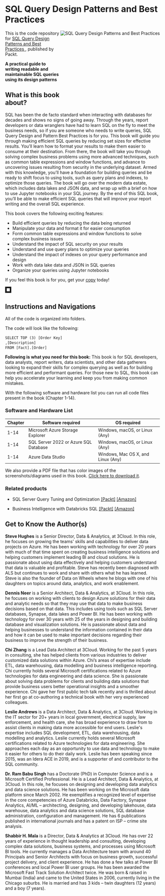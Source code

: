 # SQL Query Design Patterns and Best Practices	

<a href="https://www.amazon.in/Query-Design-Patterns-Best-Practices-ebook/dp/B0BWRD7HQ7/ref=sr_1_3?keywords=SQL+Query+Design+Patterns+and+Best+Practices&qid=1677489214&sr=8-3"><img src="https://m.media-amazon.com/images/I/413ivVqCWFL.jpg" alt="SQL Query Design Patterns and Best Practices" height="256px" align="right"></a>

This is the code repository for [SQL Query Design Patterns and Best Practices	](https://www.amazon.in/Query-Design-Patterns-Best-Practices-ebook/dp/B0BWRD7HQ7/ref=sr_1_3?keywords=SQL+Query+Design+Patterns+and+Best+Practices&qid=1677489214&sr=8-3), published by Packt.

**A practical guide to writing readable and maintainable SQL queries using its design patterns**

## What is this book about?
SQL has been the de facto standard when interacting with databases for decades and shows no signs of going away. Through the years, report developers or data wranglers have had to learn SQL on the fly to meet the business needs, so if you are someone who needs to write queries, SQL Query Design and Pattern Best Practices is for you.
This book will guide you through making efficient SQL queries by reducing set sizes for effective results. You’ll learn how to format your results to make them easier to consume at their destination. From there, the book will take you through solving complex business problems using more advanced techniques, such as common table expressions and window functions, and advance to uncovering issues resulting from security in the underlying dataset. Armed with this knowledge, you’ll have a foundation for building queries and be ready to shift focus to using tools, such as query plans and indexes, to optimize those queries. The book will go over the modern data estate, which includes data lakes and JSON data, and wrap up with a brief on how to use Jupyter notebooks in your SQL journey.
By the end of this SQL book, you’ll be able to make efficient SQL queries that will improve your report writing and the overall SQL experience.

This book covers the following exciting features: 
* Build efficient queries by reducing the data being returned
* Manipulate your data and format it for easier consumption
* Form common table expressions and window functions to solve complex business issues
* Understand the impact of SQL security on your results
* Understand and use query plans to optimize your queries
* Understand the impact of indexes on your query performance and design
* Work with data lake data and JSON in SQL queries
* Organize your queries using Jupyter notebooks

If you feel this book is for you, get your [copy](https://www.amazon.com/dp/1837633282) today!

<a href="https://www.packtpub.com/?utm_source=github&utm_medium=banner&utm_campaign=GitHubBanner"><img src="https://raw.githubusercontent.com/PacktPublishing/GitHub/master/GitHub.png" alt="https://www.packtpub.com/" border="5" /></a>

## Instructions and Navigations
All of the code is organized into folders.

The code will look like the following:
```
SELECT TOP (3) [Order Key]
,[Description]
FROM [Fact].[Order]
```

**Following is what you need for this book:**
This book is for SQL developers, data analysts, report writers, data scientists, and other data gatherers looking to expand their skills for complex querying as well as for building more efficient and performant queries.
For those new to SQL, this book can help you accelerate your learning and keep you from making common mistakes.

With the following software and hardware list you can run all code files present in the book (Chapter 1-14).

### Software and Hardware List

| Chapter  | Software required                                                                    | OS required                        |
| -------- | -------------------------------------------------------------------------------------| -----------------------------------|
|  1-14	   |   		Microsoft Azure Storage Explorer                                                | Windows, macOS, or Linux (Any)|
|1-14      |      SQL Server 2022 or Azure SQL Database                                           | Windows, macOS, or Linux (Any)|
|1-14      |      Azure Data Studio              			                                            | Windows, Mac OS X, and Linux (Any) |


We also provide a PDF file that has color images of the screenshots/diagrams used in this book. [Click here to download it](https://packt.link/Xxotr).


### Related products <Other books you may enjoy>
* SQL Server Query Tuning and Optimization [[Packt]](<Book link on Packtpub>) [[Amazon]](https://www.amazon.com/dp/1803242620)

* Business Intelligence with Databricks SQL [[Packt]](<Book link on Packtpub>) [[Amazon]](https://www.amazon.com/dp/1803235330)

## Get to Know the Author(s)
**Steve Hughes** is a Senior Director, Data & Analytics, at 3Cloud. In this role, he focuses on growing the teams' skills and capabilities to deliver data projects on Azure. He has been working with technology for over 20 years with much of that time spent on creating business intelligence solutions and helping customers implement leading BI and cloud solutions. He is passionate about using data effectively and helping customers understand that data is valuable and profitable. Steve has recently been diagnosed with ALS but continues to work and share with others what he has learned. Steve is also the founder of Data on Wheels where he blogs with one of his daughters on topics around data, analytics, and work enablement.

**Dennis Neer** is a Senior Architect, Data & Analytics, at 3Cloud. In this role, he focuses on working with clients to design Azure solutions for their data and analytic needs so that they may use that data to make business decisions based on that data. This includes using tools such as SQL Server databases, Synapse, data lakes and Power BI. He has been working with technology for over 30 years with 25 of the years in designing and building database and visualization solutions. He is passionate about data and helping businesses to understand the information contained in their data and how it can be used to make important decisions regarding their business to improve the strength of their business.

**Chi Zhang** is a Lead Data Architect at 3Cloud. Working for the past 5 years in consulting, she has helped clients from various industries to deliver customized data solutions within Azure. Chi’s areas of expertise include ETL, data warehousing, data modelling and business intelligence reporting. Chi currently holds several Microsoft certifications related to Azure technologies for data engineering and data science. She is passionate about solving data problems for clients and building data solutions that provide business users better operational insights and a smoother experience. Chi gave her first public tech talk recently and is thrilled about her first go at co-authoring a technical book with her very experienced colleagues.

**Leslie Andrews** is a Data Architect, Data & Analytics, at 3Cloud. Working in the IT sector for 20+ years in local government, electrical supply, law enforcement, and health care, she has broad experience to draw from to assist clients in making data more accessible for end users. Leslie's expertise includes SQL development, ETL, data warehousing, data modelling and analytics. Leslie currently holds several Microsoft certifications related to Azure technologies for data engineering. She approaches each day as an opportunity to use data and technology to make it easier for others to do their daily work. Leslie has been speaking since 2015, was an Idera ACE in 2019, and is a supporter of and contributor to the SQL community.

**Dr. Ram Babu Singh** has a Doctorate (PhD) in Computer Science and is a Microsoft Certified Professional. He is a Lead Architect, Data & Analytics, at 3Cloud. In this role, he focuses on designing and developing data analytics and data science solutions. He has been working on the Microsoft data platform since March 2002. He exemplifies a recognized level of expertise in the core competencies of Azure Databricks, Data Factory, Synapse Analytics, AI/ML – architecting, designing, and developing lakehouse, data warehouse, data analytics and data science solutions, SQL database administration, configuration and management. He has 6 publications published in international journals and has a patent on ISP – crime site analysis.

**Shabbir H. Mala** is a Director, Data & Analytics at 3Cloud. He has over 22 years of experience in thought leadership and consulting, developing complex data solutions, business systems, and processes using Microsoft BI tools. He currently manages a Data Architecture team with around 40 Principals and Senior Architects with focus on business growth, successful project delivery, and client experience. He has done a few talks at Power BI conferences and local Power BI user groups. He has been awarded the Microsoft Fast Track Solution Architect twice. He was born & raised in Mumbai (India) and came to the United States in 2006, currently living in the Chicago suburbs. He is married and has 3 kids – twin daughters (12 years) and a boy (7 years).	
